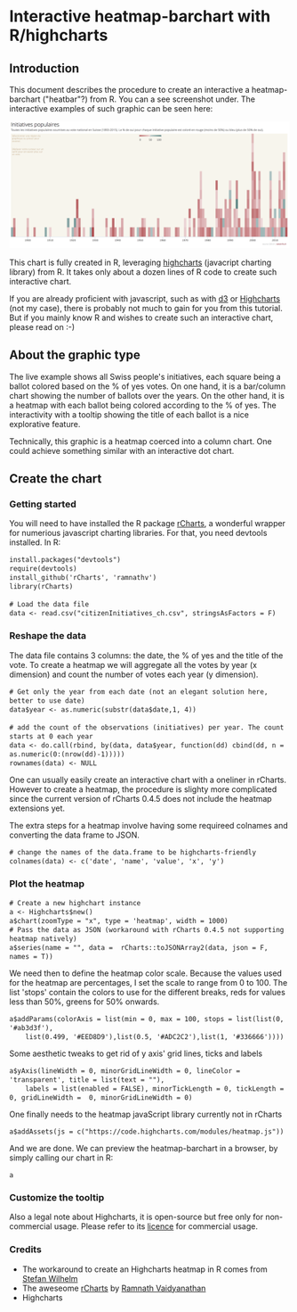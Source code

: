# Interactive heatmap-barchart with R/highcharts


## Introduction

This document describes the procedure to create an interactive a heatmap-barchart ("heatbar"?) from R. You can a see screenshot under. The interactive examples of such graphic can be seen here:

![heatbar screenshot](heatbar_screenshot.png)

This chart is fully created in R, leveraging [highcharts](http://www.highcharts.com) (javacript charting library) from R. It takes only about a dozen lines of R code to create such interactive chart.

If you are already proficient with javascript, such as with [d3](http://d3js.org) or [Highcharts](http://www.highcharts.com) (not my case), there is probably not much to gain for you from this tutorial. But if you mainly know R and wishes to create such an interactive chart, please read on :-)

## About the graphic type
The live example shows all Swiss people's initiatives, each square being a ballot colored based on the % of yes votes. On one hand, it is a bar/column chart showing the number of ballots over the years. On the other hand, it is a heatmap with each ballot being colored according to the % of yes. The interactivity with a tooltip showing the title of each ballot is a nice explorative feature.

Technically, this graphic is a heatmap coerced into a column chart. One could achieve something similar with an interactive dot chart.

## Create the chart

### Getting started

You will need to have installed the R package [rCharts](http://rcharts.io), a wonderful wrapper for numerious javascript charting libraries. For that, you need devtools installed. In R:

```
install.packages("devtools")
require(devtools)
install_github('rCharts', 'ramnathv')
library(rCharts)

# Load the data file
data <- read.csv("citizenInitiatives_ch.csv", stringsAsFactors = F)
```

### Reshape the data

The data file contains 3 columns: the date, the % of yes and the title of the vote. To create a heatmap we will aggregate all the votes by year (x dimension) and count the number of votes each year (y dimension).


```
# Get only the year from each date (not an elegant solution here, better to use date)
data$year <- as.numeric(substr(data$date,1, 4))

# add the count of the observations (initiatives) per year. The count starts at 0 each year
data <- do.call(rbind, by(data, data$year, function(dd) cbind(dd, n = as.numeric(0:(nrow(dd)-1)))))
rownames(data) <- NULL
```

One can usually easily create an interactive chart with a oneliner in rCharts.
However to create a heatmap, the procedure is slighty more complicated since the current version of rCharts 0.4.5 does not include the heatmap extensions yet.

The extra steps for a heatmap involve having some requireed colnames and converting the data frame to JSON.

```
# change the names of the data.frame to be highcharts-friendly
colnames(data) <- c('date', 'name', 'value', 'x', 'y')
```


### Plot the heatmap

```
# Create a new highchart instance
a <- Highcharts$new()
a$chart(zoomType = "x", type = 'heatmap', width = 1000)
# Pass the data as JSON (workaround with rCharts 0.4.5 not supporting heatmap natively)
a$series(name = "", data =  rCharts::toJSONArray2(data, json = F, names = T))
```

We need then to define the heatmap color scale. Because the values used for the heatmap are percentages, I set the scale to range from 0 to 100. The list 'stops' contain the colors to use for the different breaks, reds for values less than 50%, greens for 50% onwards.
```
a$addParams(colorAxis = list(min = 0, max = 100, stops = list(list(0, '#ab3d3f'),
	list(0.499, '#EED8D9'),list(0.5, '#ADC2C2'),list(1, '#336666'))))
```

Some aesthetic tweaks to get rid of y axis' grid lines, ticks and labels
```
a$yAxis(lineWidth = 0, minorGridLineWidth = 0, lineColor = 'transparent', title = list(text = ""),
	labels = list(enabled = FALSE), minorTickLength = 0, tickLength =  0, gridLineWidth =  0, minorGridLineWidth = 0)
```

One finally needs to the heatmap javaScript library currently not in rCharts
```
a$addAssets(js = c("https://code.highcharts.com/modules/heatmap.js"))
```

And we are done. We can preview the heatmap-barchart in a browser, by simply calling our chart in R:
```
a
```

### Customize the tooltip




Also a legal note about Highcharts, it is open-source but free only for non-commercial usage. Please refer to its [licence](http://www.highcharts.com/products/highcharts/#non-commercia) for commercial usage.


### Credits
* The workaround to create an Highcharts heatmap in R comes from [Stefan Wilhelm](http://stefan-wilhelm.net/interactive-highcharts-heat-maps-in-r-with-rcharts/)
* The aweseome [rCharts](http://rcharts.io) by [Ramnath Vaidyanathan](https://github.com/ramnathv)
* Highcharts










